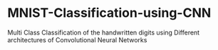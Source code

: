 # MNIST-Classification-using-CNN
Multi Class Classification of the handwritten digits using Different architectures of Convolutional Neural Networks
